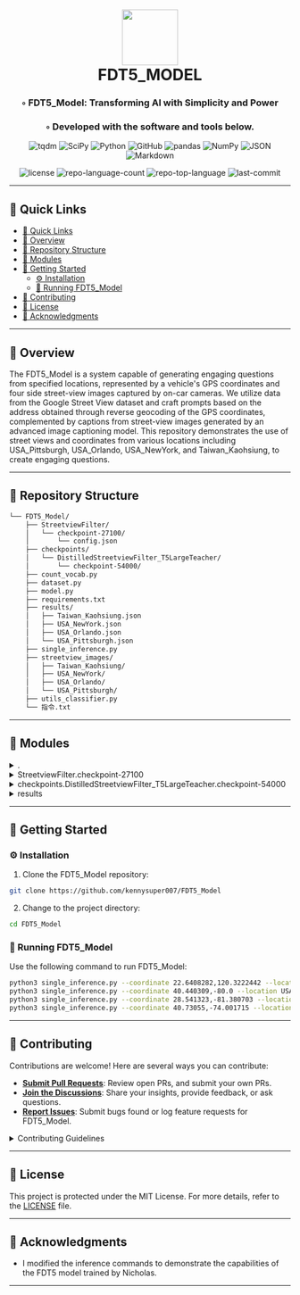 <div align="center">
<h1>
   <img src="https://img.icons8.com/pulsar-color/96/markdown.png" width="100" height="100" />
   <br>
   FDT5_MODEL
</h1>
<h3>◦ FDT5_Model: Transforming AI with Simplicity and Power</h3>
<h3>◦ Developed with the software and tools below.</h3>

<p align="center">
<img src="https://img.shields.io/badge/tqdm-FFC107.svg?style=flat&logo=tqdm&logoColor=black" alt="tqdm">
<img src="https://img.shields.io/badge/SciPy-8CAAE6.svg?style=flat&logo=SciPy&logoColor=white" alt="SciPy">
<img src="https://img.shields.io/badge/Python-3776AB.svg?style=flat&logo=Python&logoColor=white" alt="Python">
<img src="https://img.shields.io/badge/GitHub-181717.svg?style=flat&logo=GitHub&logoColor=white" alt="GitHub">

<img src="https://img.shields.io/badge/pandas-150458.svg?style=flat&logo=pandas&logoColor=white" alt="pandas">
<img src="https://img.shields.io/badge/NumPy-013243.svg?style=flat&logo=NumPy&logoColor=white" alt="NumPy">
<img src="https://img.shields.io/badge/JSON-000000.svg?style=flat&logo=JSON&logoColor=white" alt="JSON">
<img src="https://img.shields.io/badge/Markdown-000000.svg?style=flat&logo=Markdown&logoColor=white" alt="Markdown">
</p>

![license](https://img.shields.io/github/license/kennysuper007/FDT5_Model?style=flat&labelColor=E5E4E2&color=869BB3)
![repo-language-count](https://img.shields.io/github/languages/count/kennysuper007/FDT5_Model?style=flat&labelColor=E5E4E2&color=869BB3)
![repo-top-language](https://img.shields.io/github/languages/top/kennysuper007/FDT5_Model?style=flat&labelColor=E5E4E2&color=869BB3)
![last-commit](https://img.shields.io/github/last-commit/kennysuper007/FDT5_Model?style=flat&labelColor=E5E4E2&color=869BB3)
</div>

---

## 🔗 Quick Links
- [🔗 Quick Links](#-quick-links)
- [📍 Overview](#-overview)
- [📂 Repository Structure](#-repository-structure)
- [🧩 Modules](#-modules)
- [🚀 Getting Started](#-getting-started)
  - [⚙️ Installation](#️-installation)
  - [🤖 Running FDT5\_Model](#-running-fdt5_model)
- [🤝 Contributing](#-contributing)
- [📄 License](#-license)
- [👏 Acknowledgments](#-acknowledgments)

---

## 📍 Overview
The FDT5_Model is a system capable of generating engaging questions from specified locations, represented by a vehicle's GPS coordinates and four side street-view images captured by on-car cameras. We utilize data from the Google Street View dataset and craft prompts based on the address obtained through reverse geocoding of the GPS coordinates, complemented by captions from street-view images generated by an advanced image captioning model. This repository demonstrates the use of street views and coordinates from various locations including USA_Pittsburgh, USA_Orlando, USA_NewYork, and Taiwan_Kaohsiung, to create engaging questions.

---

## 📂 Repository Structure

```sh
└── FDT5_Model/
    ├── StreetviewFilter/
    │   └── checkpoint-27100/
    │       └── config.json
    ├── checkpoints/
    │   └── DistilledStreetviewFilter_T5LargeTeacher/
    │       └── checkpoint-54000/
    ├── count_vocab.py
    ├── dataset.py
    ├── model.py
    ├── requirements.txt
    ├── results/
    │   ├── Taiwan_Kaohsiung.json
    │   ├── USA_NewYork.json
    │   ├── USA_Orlando.json
    │   └── USA_Pittsburgh.json
    ├── single_inference.py
    ├── streetview_images/
    │   ├── Taiwan_Kaohsiung/
    │   ├── USA_NewYork/
    │   ├── USA_Orlando/
    │   └── USA_Pittsburgh/
    ├── utils_classifier.py
    └── 指令.txt

```

---

## 🧩 Modules

<details closed><summary>.</summary>

| File                                                                                             | Summary                                                                                                                                                                                                                                                                                                                                                                                                   |
| ---                                                                                              | ---                                                                                                                                                                                                                                                                                                                                                                                                       |
| [requirements.txt](https://github.com/kennysuper007/FDT5_Model/blob/main/requirements.txt)       | The code snippet in the `FDT5_Model` repository is responsible for filtering and processing street view images. It utilizes dependencies such as `transformers` and `torch` to achieve this. The main files involved are `count_vocab.py`, `dataset.py`, `model.py`, and `single_inference.py`. The codebase also includes directories for checkpoints, results, street view images, and utility scripts. |
| [count_vocab.py](https://github.com/kennysuper007/FDT5_Model/blob/main/count_vocab.py)           | This code snippet is responsible for building a vocabulary based on a given text file. It counts the frequency of words in the text and discards words below a specified threshold. The resulting vocabulary is stored with word-to-index and index-to-word mappings. The main file takes command-line arguments for the text file path and threshold value.                                              |
| [指令.txt](https://github.com/kennysuper007/FDT5_Model/blob/main/指令.txt)                           | The code snippet in the `single_inference.py` file performs single inference on street view images using given coordinates and locations. It is part of the FDT5_Model repository and relies on dependencies listed in `requirements.txt`.                                                                                                                                                                |
| [model.py](https://github.com/kennysuper007/FDT5_Model/blob/main/model.py)                       | This code snippet is part of the FDT5_Model repository and contributes to its architecture. It includes dependencies such as torch and transformers, and defines key files like model.py. The code implements T5-based model operations, including self-attention, cross-attention, and feed-forward layers.                                                                                              |
| [dataset.py](https://github.com/kennysuper007/FDT5_Model/blob/main/dataset.py)                   | This code snippet is part of a larger codebase with a specific directory structure. It depends on the dataset.py file and uses various imports. The main file in this snippet is responsible for initializing a Dataset object, setting various parameters, and preprocessing data if the CLIP library is used.                                                                                           |
| [utils_classifier.py](https://github.com/kennysuper007/FDT5_Model/blob/main/utils_classifier.py) | The code snippet contains a Python class called EngagingDataset, which is responsible for creating and managing a dataset for training a machine learning model. It includes methods for preprocessing and organizing the data, as well as for batching and retrieving predictions. The class utilizes dependencies such as torch, pandas, and DataLoader.                                                |
| [single_inference.py](https://github.com/kennysuper007/FDT5_Model/blob/main/single_inference.py) | The code snippet in `single_inference.py` is a key file in the repository architecture. It uses various dependencies and software tools to perform single inference tasks for streetview images. It utilizes transformers, torch, pandas, and googlemaps to process data and generate results.                                                                                                            |

</details>

<details closed><summary>StreetviewFilter.checkpoint-27100</summary>

| File                                                                                                               | Summary                                                                                                                                                                                                                                                    |
| ---                                                                                                                | ---                                                                                                                                                                                                                                                        |
| [config.json](https://github.com/kennysuper007/FDT5_Model/blob/main/StreetviewFilter/checkpoint-27100/config.json) | The code snippet in the StreetviewFilter directory implements a T5 model for conditional generation. It uses a pre-trained T5 model to generate questions based on given input. The model architecture and parameters are defined in the config.json file. |

</details>

<details closed><summary>checkpoints.DistilledStreetviewFilter_T5LargeTeacher.checkpoint-54000</summary>

| File                                                                                                                                                   | Summary                                                                                                                                                                                                                                                                                                                                                                                                                                                                                     |
| ---                                                                                                                                                    | ---                                                                                                                                                                                                                                                                                                                                                                                                                                                                                         |
| [config.json](https://github.com/kennysuper007/FDT5_Model/blob/main/checkpoints/DistilledStreetviewFilter_T5LargeTeacher/checkpoint-54000/config.json) | This code snippet is part of the FDT5_Model repository. It includes key files such as `model.py`, `dataset.py`, and `single_inference.py`. The main role of this code is to provide functionality for training and using a T5-based model for conditional generation. It makes use of dependencies such as the Transformers library and a pre-trained checkpoint for the model. The code allows for dataset processing, model training, and inference to generate text based on input data. |

</details>

<details closed><summary>results</summary>

| File                                                                                                         | Summary                                                                                                                                                                                                                                                                                                                                                                                                                                                                                                                                                                                                                                                                                                                            |
| ---                                                                                                          | ---                                                                                                                                                                                                                                                                                                                                                                                                                                                                                                                                                                                                                                                                                                                                |
| [USA_Pittsburgh.json](https://github.com/kennysuper007/FDT5_Model/blob/main/results/USA_Pittsburgh.json)     | This code snippet is part of the FDT5_Model repository. It contributes to the architecture by providing functionalities for street view filtering and classification. It includes key files such as dataset.py, model.py, and utils_classifier.py. The codebase has dependencies and uses software like TensorFlow. The repository layout consists of directories for street view images, checkpoints, and results. The results directory contains JSON files for different cities like USA_Pittsburgh.json.                                                                                                                                                                                                                       |
| [USA_Orlando.json](https://github.com/kennysuper007/FDT5_Model/blob/main/results/USA_Orlando.json)           | The code snippet in the `FDT5_Model` repository is responsible for analyzing streetview images and generating prompts for users to engage in conversation about the images. The code achieves this by using a model to generate questions based on the images, allowing users to discuss various aspects such as architectural features, landmarks, local businesses, and traffic flow. The codebase includes key files such as `model.py`, `dataset.py`, and `single_inference.py`, which are used for model training, data preparation, and inference, respectively. The repository also contains relevant directories for checkpoints, streetview images, and result files.                                                     |
| [Taiwan_Kaohsiung.json](https://github.com/kennysuper007/FDT5_Model/blob/main/results/Taiwan_Kaohsiung.json) | This code snippet is part of the FDT5_Model repository and is responsible for generating captions for street view images. It utilizes a model and dataset to provide summaries of key aspects of the images, such as cleanliness, architecture, landmarks, and businesses in the area.                                                                                                                                                                                                                                                                                                                                                                                                                                             |
| [USA_NewYork.json](https://github.com/kennysuper007/FDT5_Model/blob/main/results/USA_NewYork.json)           | The code snippet in the single_inference.py file of the FDT5_Model repository is responsible for generating questions about street views in different cities. It uses a pre-trained model to generate various questions about the streets and landmarks observed in the images. The code processes the street view images, extracts features, and utilizes natural language processing techniques to generate descriptive and thought-provoking questions. The generated questions can be about the architecture, businesses, landmarks, traffic, and other aspects of the streets in various cities. The code enables users to gain insights into the characteristics of different streets and engage in interactive discussions. |

</details>

---

## 🚀 Getting Started

### ⚙️ Installation

1. Clone the FDT5_Model repository:
```sh
git clone https://github.com/kennysuper007/FDT5_Model
```

2. Change to the project directory:
```sh
cd FDT5_Model
```

### 🤖 Running FDT5_Model
Use the following command to run FDT5_Model:
```sh
python3 single_inference.py --coordinate 22.6408282,120.3222442 --location Taiwan_Kaohsiung
python3 single_inference.py --coordinate 40.440309,-80.0 --location USA_Pittsburgh
python3 single_inference.py --coordinate 28.541323,-81.380703 --location USA_Orlando
python3 single_inference.py --coordinate 40.73055,-74.001715 --location USA_NewYork
```

---

## 🤝 Contributing

Contributions are welcome! Here are several ways you can contribute:

- **[Submit Pull Requests](https://github.com/kennysuper007/FDT5_Model/blob/main/CONTRIBUTING.md)**: Review open PRs, and submit your own PRs.
- **[Join the Discussions](https://github.com/kennysuper007/FDT5_Model/discussions)**: Share your insights, provide feedback, or ask questions.
- **[Report Issues](https://github.com/kennysuper007/FDT5_Model/issues)**: Submit bugs found or log feature requests for FDT5_Model.

<details closed>
<summary>Contributing Guidelines</summary>

1. **Fork the Repository**: Start by forking the project repository to your GitHub account.
2. **Clone Locally**: Clone the forked repository to your local machine using a Git client.
   ```sh
   git clone <your-forked-repo-url>
   ```
3. **Create a New Branch**: Always work on a new branch, giving it a descriptive name.
   ```sh
   git checkout -b new-feature-x
   ```
4. **Make Your Changes**: Develop and test your changes locally.
5. **Commit Your Changes**: Commit with a clear and concise message describing your updates.
   ```sh
   git commit -m 'Implemented new feature x.'
   ```
6. **Push to GitHub**: Push the changes to your forked repository.
   ```sh
   git push origin new-feature-x
   ```
7. **Submit a Pull Request**: Create a PR against the original project repository. Clearly describe the changes and their motivations.

Once your PR is reviewed and approved, it will be merged into the main branch.

</details>

---

## 📄 License


This project is protected under the MIT License. For more details, refer to the [LICENSE](https://choosealicense.com/licenses/) file.

---

## 👏 Acknowledgments

- I modified the inference commands to demonstrate the capabilities of the FDT5 model trained by Nicholas.

---
